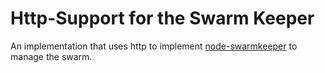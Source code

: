 Http-Support for the Swarm Keeper
==========================================

An implementation that uses http to implement 
[node-swarmkeeper](http://github.com/jolira/node-swarmkeeper) to manage the
swarm.

